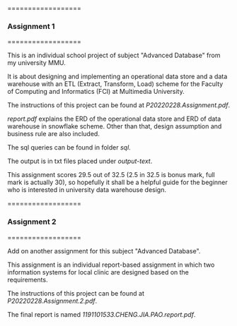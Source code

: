 ==================
### Assignment 1
==================

This is an individual school project of subject "Advanced Database" from my university MMU. 

It is about designing and implementing an operational data store and a data warehouse with an ETL (Extract, Transform, Load) scheme for the Faculty of Computing and Informatics (FCI) at Multimedia University. 

The instructions of this project can be found at *P20220228.Assignment.pdf*.

*report.pdf* explains the ERD of the operational data store and ERD of data warehouse in snowflake scheme. Other than that, design assumption and business rule are also included.

The sql queries can be found in folder *sql*. 

The output is in txt files placed under *output-text*.

This assignment scores 29.5 out of 32.5 (2.5 in 32.5 is bonus mark, full mark is actually 30), so hopefully it shall be a helpful guide for the beginner who is interested in university data warehouse design.


==================
### Assignment 2
==================

Add on another assignment for this subject "Advanced Database". 

This assignment is an individual report-based assignment in which two information systems for local clinic are designed based on the requirements. 

The instructions of this project can be found at *P20220228.Assignment.2.pdf*.

The final report is named *1191101533.CHENG.JIA.PAO.report.pdf*.
